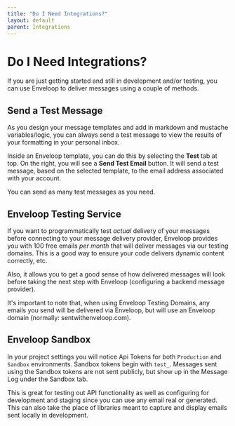 ```yaml
---
title: "Do I Need Integrations?"
layout: default
parent: Integrations
---
```


# Do I Need Integrations?

If you are just getting started and still in development and/or testing, you can use Enveloop to deliver messages using a couple of methods.

## Send a Test Message

As you design your message templates and add in markdown and mustache variables/logic, you can always send a test message to view the results of your formatting in your personal inbox.

Inside an Enveloop template, you can do this by selecting the **Test** tab at top. On the right, you will see a **Send Test Email** button. It will send a test message, based on the selected template, to the email address associated with your account.

You can send as many test messages as you need.

## Enveloop Testing Service

If you want to programmatically test _actual_ delivery of your messages before connecting to your message delivery provider, Enveloop provides you with 100 free emails _per month_ that will deliver messages via our testing domains. This is a good way to ensure your code delivers dynamic content correctly, etc.

Also, it allows you to get a good sense of how delivered messages will look before taking the next step with Enveloop (configuring a backend message provider).

It's important to note that, when using Enveloop Testing Domains, any emails you send will be delivered via Enveloop, but will use an Enveloop domain (normally: sentwithenveloop.com).

## Enveloop Sandbox

In your project settings you will notice Api Tokens for both `Production` and `Sandbox` environments. Sandbox tokens begin with `test_`. Messages sent using the Sandbox tokens are not sent publicly, but show up in the Message Log under the Sandbox tab.

This is great for testing out API functionality as well as configuring for development and staging since you can use any email real or generated. This can also take the place of libraries meant to capture and display emails sent locally in development.
